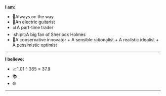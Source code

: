 **I am:**

- 🚶Always on the way
- 🎸An electric guitarist
- 📊A part-time trader 
- :shipit:A big fan of Sherlock Holmes 
- 🤔A conservative innovator + A sensible rationalist + A realistic idealist + A pessimistic optimist 
- -----------------------------------------------------------------------------------------------------
**I believe:**

- 📈1.01 ^ 365 = 37.8 
- 📚
- 🌐
- -----------------------------------------------------------------------------------------------------
